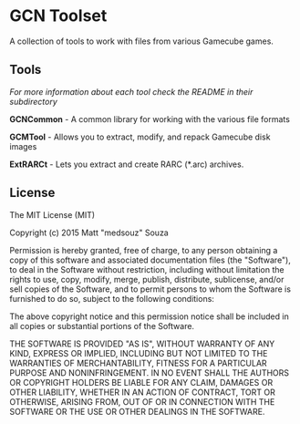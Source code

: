 GCN Toolset
===========
A collection of tools to work with files from various Gamecube games.

Tools
-----
*For more information about each tool check the README in their subdirectory*

**GCNCommon** - A common library for working with the various file formats

**GCMTool** - Allows you to extract, modify, and repack Gamecube disk images

**ExtRARCt** - Lets you extract and create RARC (*.arc) archives.

License
-------
The MIT License (MIT)

Copyright (c) 2015 Matt "medsouz" Souza

Permission is hereby granted, free of charge, to any person obtaining a copy of this software and associated documentation files (the "Software"), to deal in the Software without restriction, including without limitation the rights to use, copy, modify, merge, publish, distribute, sublicense, and/or sell copies of the Software, and to permit persons to whom the Software is furnished to do so, subject to the following conditions:

The above copyright notice and this permission notice shall be included in all copies or substantial portions of the Software.

THE SOFTWARE IS PROVIDED "AS IS", WITHOUT WARRANTY OF ANY KIND, EXPRESS OR IMPLIED, INCLUDING BUT NOT LIMITED TO THE WARRANTIES OF MERCHANTABILITY, FITNESS FOR A PARTICULAR PURPOSE AND NONINFRINGEMENT. IN NO EVENT SHALL THE AUTHORS OR COPYRIGHT HOLDERS BE LIABLE FOR ANY CLAIM, DAMAGES OR OTHER LIABILITY, WHETHER IN AN ACTION OF CONTRACT, TORT OR OTHERWISE, ARISING FROM, OUT OF OR IN CONNECTION WITH THE SOFTWARE OR THE USE OR OTHER DEALINGS IN THE SOFTWARE.

